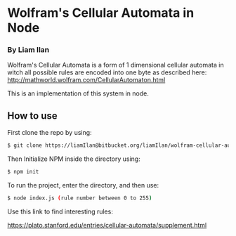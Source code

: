 # Wolfram's Cellular Automata in Node
### By Liam Ilan


Wolfram's Cellular Automata is a form of 1 dimensional cellular automata in witch all possible rules are encoded into one byte as described here:
http://mathworld.wolfram.com/CellularAutomaton.html

This is an implementation of this system in node.


## How to use

First clone the repo by using:

```bash
$ git clone https://liamIlan@bitbucket.org/liamIlan/wolfram-cellular-automata.git
```

Then Initialize NPM inside the directory using:

```bash
$ npm init
```

To run the project, enter the directory, and then use:


```bash
$ node index.js (rule number between 0 to 255)
```



Use this link to find interesting rules:


https://plato.stanford.edu/entries/cellular-automata/supplement.html